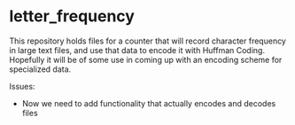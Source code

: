 # letter_frequency
This repository holds files for a counter that will record character frequency in large text files, and use that data to encode it with Huffman Coding.
Hopefully it will be of some use in coming up with an encoding scheme for specialized data.

Issues:
  + Now we need to add functionality that actually encodes and decodes files
